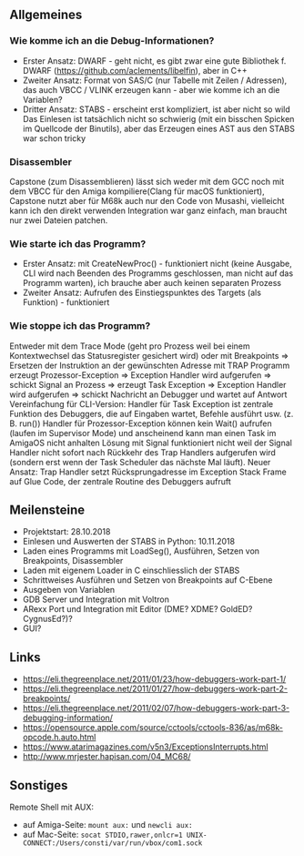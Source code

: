 ## Allgemeines

### Wie komme ich an die Debug-Informationen? 
* Erster Ansatz: DWARF - geht nicht, es gibt zwar eine gute Bibliothek f. DWARF (https://github.com/aclements/libelfin), aber in C++
* Zweiter Ansatz: Format von SAS/C (nur Tabelle mit Zeilen / Adressen), das auch VBCC / VLINK erzeugen kann - aber wie komme ich an die Variablen?
* Dritter Ansatz: STABS - erscheint erst kompliziert, ist aber nicht so wild
Das Einlesen ist tatsächlich nicht so schwierig (mit ein bisschen Spicken im Quellcode der Binutils), aber das Erzeugen eines AST aus den STABS war schon tricky


### Disassembler
Capstone (zum Disassemblieren) lässt sich weder mit dem GCC noch mit dem VBCC für den Amiga kompiliere(Clang für macOS funktioniert), Capstone nutzt aber für M68k auch nur den Code von Musashi, vielleicht kann ich den direkt verwenden
Integration war ganz einfach, man braucht nur zwei Dateien patchen.


### Wie starte ich das Programm?
* Erster Ansatz: mit CreateNewProc() - funktioniert nicht (keine Ausgabe, CLI wird nach Beenden des Programms geschlossen, man nicht auf das Programm warten), ich brauche aber auch keinen separaten Prozess
* Zweiter Ansatz: Aufrufen des Einstiegspunktes des Targets (als Funktion) - funktioniert


### Wie stoppe ich das Programm?
Entweder mit dem Trace Mode (geht pro Prozess weil bei einem Kontextwechsel das Statusregister gesichert wird) oder mit Breakpoints => Ersetzen der Instruktion an der gewünschten Adresse mit TRAP
Programm erzeugt Prozessor-Exception => Exception Handler wird aufgerufen => schickt Signal an Prozess => erzeugt Task Exception => Exception Handler wird aufgerufen => schickt Nachricht an Debugger und wartet auf Antwort
Vereinfachung für CLI-Version: Handler für Task Exception ist zentrale Funktion des Debuggers, die auf Eingaben wartet, Befehle ausführt usw. (z. B. run())
Handler für Prozessor-Exception können kein Wait() aufrufen (laufen im Supervisor Mode) und anscheinend kann man einen Task im AmigaOS nicht anhalten
Lösung mit Signal funktioniert nicht weil der Signal Handler nicht sofort nach Rückkehr des Trap Handlers aufgerufen wird (sondern erst wenn der Task Scheduler das nächste Mal läuft).
Neuer Ansatz: Trap Handler setzt Rücksprungadresse im Exception Stack Frame auf Glue Code, der zentrale Routine des Debuggers aufruft

## Meilensteine
* Projektstart: 28.10.2018
* Einlesen und Auswerten der STABS in Python: 10.11.2018
* Laden eines Programms mit LoadSeg(), Ausführen, Setzen von Breakpoints, Disassembler
* Laden mit eigenem Loader in C einschliesslich der STABS
* Schrittweises Ausführen und Setzen von Breakpoints auf C-Ebene
* Ausgeben von Variablen
* GDB Server und Integration mit Voltron
* ARexx Port und Integration mit Editor (DME? XDME? GoldED? CygnusEd?)?
* GUI?


## Links
* <https://eli.thegreenplace.net/2011/01/23/how-debuggers-work-part-1/>
* <https://eli.thegreenplace.net/2011/01/27/how-debuggers-work-part-2-breakpoints/>
* <https://eli.thegreenplace.net/2011/02/07/how-debuggers-work-part-3-debugging-information/>
* <https://opensource.apple.com/source/cctools/cctools-836/as/m68k-opcode.h.auto.html>
* <https://www.atarimagazines.com/v5n3/ExceptionsInterrupts.html>
* <http://www.mrjester.hapisan.com/04_MC68/>


## Sonstiges
Remote Shell mit AUX:
* auf Amiga-Seite: `mount aux:` und `newcli aux:`
* auf Mac-Seite: `socat STDIO,rawer,onlcr=1 UNIX-CONNECT:/Users/consti/var/run/vbox/com1.sock`
